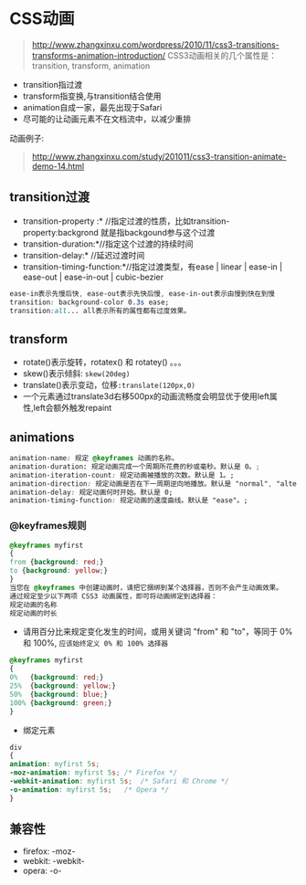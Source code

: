 # CSS动画
> http://www.zhangxinxu.com/wordpress/2010/11/css3-transitions-transforms-animation-introduction/
CSS3动画相关的几个属性是：transition, transform, animation
* transition指过渡
* transform指变换,与transition结合使用
* animation自成一家，最先出现于Safari
* 尽可能的让动画元素不在文档流中，以减少重排

动画例子:
> http://www.zhangxinxu.com/study/201011/css3-transition-animate-demo-14.html

## transition过渡

* transition-property :* //指定过渡的性质，比如transition-property:backgrond 就是指backgound参与这个过渡
* transition-duration:*//指定这个过渡的持续时间
* transition-delay:* //延迟过渡时间
* transition-timing-function:*//指定过渡类型，有ease | linear | ease-in | ease-out | ease-in-out | cubic-bezier
```css
ease-in表示先慢后快, ease-out表示先快后慢, ease-in-out表示由慢到快在到慢
transition: background-color 0.3s ease;
transition:all... all表示所有的属性都有过度效果。
```


## transform
* rotate()表示旋转，rotatex() 和 rotatey() 。。。
* skew()表示倾斜: `skew(20deg)`
* translate()表示变动，位移`:translate(120px,0)`
* 一个元素通过translate3d右移500px的动画流畅度会明显优于使用left属性,left会额外触发repaint



## animations
```css
animation-name: 规定 @keyframes 动画的名称。
animation-duration: 规定动画完成一个周期所花费的秒或毫秒。默认是 0。;
animation-iteration-count: 规定动画被播放的次数。默认是 1。;
animation-direction: 规定动画是否在下一周期逆向地播放。默认是 "normal", "alternate": 动画应该轮流反向播放。;
animation-delay: 规定动画何时开始。默认是 0;
animation-timing-function: 规定动画的速度曲线。默认是 "ease"。;
```
### @keyframes规则
```css
@keyframes myfirst
{
from {background: red;}
to {background: yellow;}
}
当您在 @keyframes 中创建动画时，请把它捆绑到某个选择器，否则不会产生动画效果。
通过规定至少以下两项 CSS3 动画属性，即可将动画绑定到选择器：
规定动画的名称
规定动画的时长
```
* 请用百分比来规定变化发生的时间，或用关键词 "from" 和 "to"，等同于 0% 和 100%, `应该始终定义 0% 和 100% 选择器`
```css
@keyframes myfirst
{
0%   {background: red;}
25%  {background: yellow;}
50%  {background: blue;}
100% {background: green;}
}
```
* 绑定元素
```css
div
{
animation: myfirst 5s;
-moz-animation: myfirst 5s; /* Firefox */
-webkit-animation: myfirst 5s;  /* Safari 和 Chrome */
-o-animation: myfirst 5s;   /* Opera */
}
```
## 兼容性
* firefox: -moz-
* webkit: -webkit-
* opera: -o-